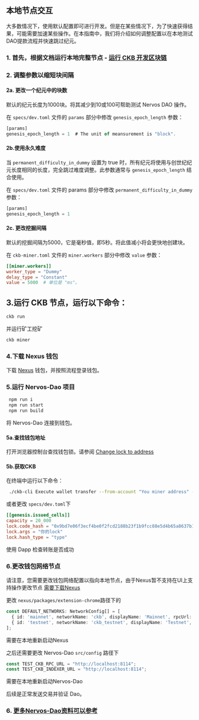 ## 本地节点交互

大多数情况下，使用默认配置即可进行开发。但是在某些情况下，为了快速获得结果，可能需要加速某些操作。在本指南中，我们将介绍如何调整配置以在本地测试DAO提款流程并快速跳过纪元。

### 1. 首先，根据文档运行本地完整节点  - [运行 CKB 开发区块链](https://docs.nervos.org/docs/basics/guides/devchain/)

### 2. 调整参数以缩短块间隔

#### 2a. 更改一个纪元中的块数
默认的纪元长度为1000块。将其减少到10或100可帮助测试 Nervos DAO 操作。

在 `specs/dev.toml` 文件的 `params` 部分中修改 `genesis_epoch_length` 参数：

```ts
[params]
genesis_epoch_length = 1  # The unit of meansurement is "block".
```

#### 2b.使用永久难度
当 `permanent_difficulty_in_dummy` 设置为 true 时，所有纪元将使用与创世纪纪元长度相同的长度，完全跳过难度调整。此参数通常与 `genesis_epoch_length` 结合使用。

在 `specs/dev.toml` 文件的 params 部分中修改 `permanent_difficulty_in_dummy` 参数：

```ts
[params]
genesis_epoch_length = 1
```

#### 2c. 更改挖掘间隔
默认的挖掘间隔为5000，它是毫秒值，即5秒。将此值减小将会更快地创建块。

在 `ckb-miner.toml` 文件的 `miner.workers` 部分中修改 `value` 参数：


```toml
[[miner.workers]]
worker_type = "Dummy"
delay_type = "Constant"
value = 5000  # 单位是 "ms"。
```

## 3.运行 CKB 节点，运行以下命令：
```sh
ckb run
```
并运行矿工挖矿

```sh
ckb miner
```

### 4.下载 Nexus 钱包 
下载 [Nexus](https://github.com/ckb-js/nexus) 钱包，并按照流程登录钱包。

### 5.运行 Nervos-Dao 项目
```sh
 npm run i
 npm run start
 npm run build
```
将 Nervos-Dao 连接到钱包。

#### 5a.查找钱包地址
打开浏览器控制台查找钱包锁。请参阅 [Change lock to address](https://lumos-website.vercel.app/tools/address-conversion)

#### 5b.获取CKB
在终端中运行以下命令：
```sh
 ./ckb-cli Execute wallet transfer --from-account "You miner address" --to-address "You wallet address" --capacity 10000 --max-tx-fee 0.00001
 ```
 或者更改 ```specs/dev.toml```下
 
```toml
[[genesis.issued_cells]]
capacity = 20_000
lock.code_hash = "0x9bd7e06f3ecf4be0f2fcd2188b23f1b9fcc88e5d4b65a8637b17723bbda3cce8"
lock.args = "你的lock"
lock.hash_type = "type"
```

使用 Dapp 检查转账是否成功

### 6.更改钱包网络节点

请注意，您需要更改钱包网络配置以指向本地节点，由于Nexus暂不支持在UI上支持操作更改节点  [需要下载Nexus](https://github.com/ckb-js/nexus)

更改 `nexus/packages/extension-chrome`路径下的
```ts
const DEFAULT_NETWORKS: NetworkConfig[] = [
  { id: 'mainnet', networkName: 'ckb', displayName: 'Mainnet', rpcUrl: 'http://127.0.0.1:8114' },
  { id: 'testnet', networkName: 'ckb_testnet', displayName: 'Testnet', rpcUrl: 'http://127.0.0.1:8114' },
];
```
需要在本地重新启动Nexus

之后还需要更改 Nervos-Dao `src/config` 路径下
```ts
const TEST_CKB_RPC_URL = "http://localhost:8114";
const TEST_CKB_INDEXER_URL = "http://localhost:8114";
``` 
需要在本地重新启动Nervos-Dao

后续是正常发送交易并验证 Dao。

### 6. [更多Nervos-Dao资料可以参考](https://github.com/nervosnetwork/rfcs/blob/master/rfcs/0023-dao-deposit-withdraw/0023-dao-deposit-withdraw.md)

